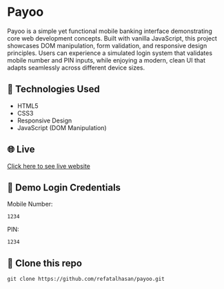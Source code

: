 # Payoo

Payoo is a simple yet functional mobile banking interface demonstrating core web development concepts. Built with vanilla JavaScript, this project showcases DOM manipulation, form validation, and responsive design principles. Users can experience a simulated login system that validates mobile number and PIN inputs, while enjoying a modern, clean UI that adapts seamlessly across different device sizes.

## 🚀 Technologies Used
- HTML5
- CSS3
- Responsive Design
- JavaScript (DOM Manipulation)

## 🌐 Live
[Click here to see live website](https://refatalhasan.github.io/payoo/)

## 🔑 Demo Login Credentials

Mobile Number: 
```
1234
```

PIN: 
```
1234
```
## 🔗 Clone this repo

```
git clone https://github.com/refatalhasan/payoo.git
```
